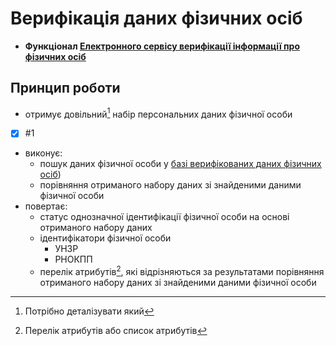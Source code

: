 # Верифікація даних фізичних осіб
- **Функціонал [Електронного сервісу верифікації інформації про фізичних осіб](../readme.md)**

## Принцип роботи
- отримує довільний[^1] набір персональних даних фізичної особи
- [x] #1
- виконує:
    - пошук даних фізичної особи у [базі верифікованих даних фізичних осіб](../database.md))
    - порівняння отриманого набору даних зі знайденими даними фізичної особи
- повертає:
    - статус однозначної ідентифікації фізичної особи на основі отриманого набору даних
    - ідентифікатори фізичної особи
        - УНЗР
        - РНОКПП
    - перелік атрибутів[^2], які відрізняються за результатами порівняння отриманого набору даних зі знайденими даними фізичної особи

[^1]: Потрібно деталізувати який
[^2]: Перелік атрибутів або список атрибутів